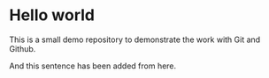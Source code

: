 # Hello world

This is a small demo repository to demonstrate the work with Git and Github.

And this sentence has been added from here.
